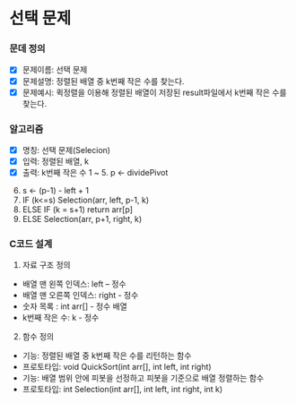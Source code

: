 # 선택 문제

### 문데 정의
- [X] 문제이름: 선택 문제
- [X] 문제설명: 정렬된 배열 중 k번째 작은 수를 찾는다.
- [X] 문제예시: 퀵정렬을 이용해 정렬된 배열이 저장된 result파일에서 k번째 작은 수를 찾는다.

### 알고리즘
- [X] 명칭: 선택 문제(Selecion)
- [X] 입력: 정렬된 배열, k
- [X] 출력: k번째 작은 수
1 ~ 5. p <- dividePivot
6. s <- (p-1) - left + 1
7. IF (k<=s) Selection(arr, left, p-1, k)
8. ELSE IF (k = s+1) return arr[p]
9. ELSE Selection(arr, p+1, right, k)

### C코드 설계
1. 자료 구조 정의
- 배열 맨 왼쪽 인덱스: left – 정수
- 배열 맨 오른쪽 인덱스: right - 정수
- 숫자 목록 : int arr[] - 정수 배열
- k번째 작은 수: k - 정수

2. 함수 정의
- 기능: 정렬된 배열 중 k번째 작은 수를 리턴하는 함수
- 프로토타입: void QuickSort(int arr[], int left, int right)
- 기능: 배열 범위 안에 피봇을 선정하고 피봇을 기준으로 배열 정렬하는 함수
- 프로토타입: int Selection(int arr[], int left, int right, int k)
